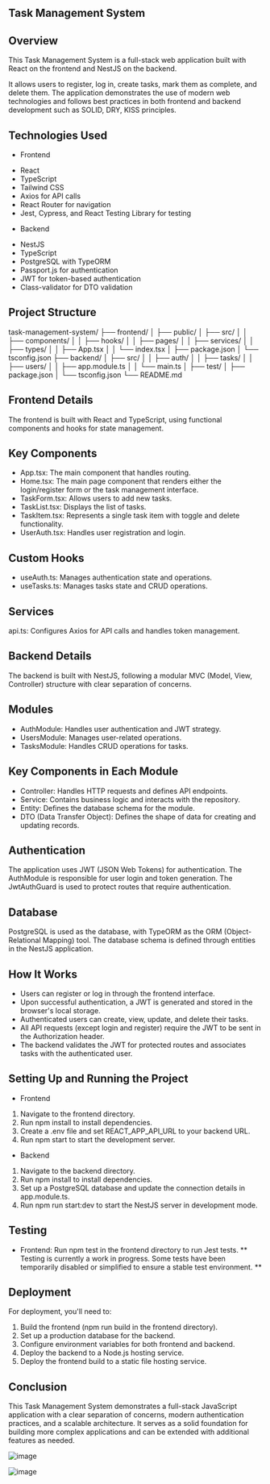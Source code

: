 ## Task Management System

## Overview

This Task Management System is a full-stack web application built with React on the frontend and NestJS on the backend.

It allows users to register, log in, create tasks, mark them as complete, and delete them. The application demonstrates the use of modern web technologies and follows best practices in both frontend and backend development such as SOLID, DRY, KISS principles.

## Technologies Used

- Frontend

* React
* TypeScript
* Tailwind CSS
* Axios for API calls
* React Router for navigation
* Jest, Cypress, and React Testing Library for testing

- Backend

* NestJS
* TypeScript
* PostgreSQL with TypeORM
* Passport.js for authentication
* JWT for token-based authentication
* Class-validator for DTO validation

## Project Structure

task-management-system/
├── frontend/
│ ├── public/
│ ├── src/
│ │ ├── components/
│ │ ├── hooks/
│ │ ├── pages/
│ │ ├── services/
│ │ ├── types/
│ │ ├── App.tsx
│ │ └── index.tsx
│ ├── package.json
│ └── tsconfig.json
├── backend/
│ ├── src/
│ │ ├── auth/
│ │ ├── tasks/
│ │ ├── users/
│ │ ├── app.module.ts
│ │ └── main.ts
│ ├── test/
│ ├── package.json
│ └── tsconfig.json
└── README.md

## Frontend Details

The frontend is built with React and TypeScript, using functional components and hooks for state management.

## Key Components

- App.tsx: The main component that handles routing.
- Home.tsx: The main page component that renders either the login/register form or the task management interface.
- TaskForm.tsx: Allows users to add new tasks.
- TaskList.tsx: Displays the list of tasks.
- TaskItem.tsx: Represents a single task item with toggle and delete functionality.
- UserAuth.tsx: Handles user registration and login.

## Custom Hooks

- useAuth.ts: Manages authentication state and operations.
- useTasks.ts: Manages tasks state and CRUD operations.

## Services

api.ts: Configures Axios for API calls and handles token management.

## Backend Details

The backend is built with NestJS, following a modular MVC (Model, View, Controller) structure with clear separation of concerns.

## Modules

- AuthModule: Handles user authentication and JWT strategy.
- UsersModule: Manages user-related operations.
- TasksModule: Handles CRUD operations for tasks.

## Key Components in Each Module

- Controller: Handles HTTP requests and defines API endpoints.
- Service: Contains business logic and interacts with the repository.
- Entity: Defines the database schema for the module.
- DTO (Data Transfer Object): Defines the shape of data for creating and updating records.

## Authentication

The application uses JWT (JSON Web Tokens) for authentication. The AuthModule is responsible for user login and token generation. The JwtAuthGuard is used to protect routes that require authentication.

## Database

PostgreSQL is used as the database, with TypeORM as the ORM (Object-Relational Mapping) tool. The database schema is defined through entities in the NestJS application.

## How It Works

- Users can register or log in through the frontend interface.
- Upon successful authentication, a JWT is generated and stored in the browser's local storage.
- Authenticated users can create, view, update, and delete their tasks.
- All API requests (except login and register) require the JWT to be sent in the Authorization header.
- The backend validates the JWT for protected routes and associates tasks with the authenticated user.

## Setting Up and Running the Project

- Frontend

1. Navigate to the frontend directory.
2. Run npm install to install dependencies.
3. Create a .env file and set REACT_APP_API_URL to your backend URL.
4. Run npm start to start the development server.

- Backend

1. Navigate to the backend directory.
2. Run npm install to install dependencies.
3. Set up a PostgreSQL database and update the connection details in app.module.ts.
4. Run npm run start:dev to start the NestJS server in development mode.

## Testing

- Frontend: Run npm test in the frontend directory to run Jest tests.
  ** Testing is currently a work in progress. Some tests have been temporarily disabled or simplified to ensure a stable test environment. **

## Deployment

For deployment, you'll need to:

1. Build the frontend (npm run build in the frontend directory).
2. Set up a production database for the backend.
3. Configure environment variables for both frontend and backend.
4. Deploy the backend to a Node.js hosting service.
5. Deploy the frontend build to a static file hosting service.

## Conclusion

This Task Management System demonstrates a full-stack JavaScript application with a clear separation of concerns, modern authentication practices, and a scalable architecture. It serves as a solid foundation for building more complex applications and can be extended with additional features as needed.

![image](https://github.com/user-attachments/assets/c4fdeaac-94c0-4abe-a84a-320ed077994b)

![image](https://github.com/user-attachments/assets/9a3a05fe-da01-4567-b7bc-0bf3a635b582)
